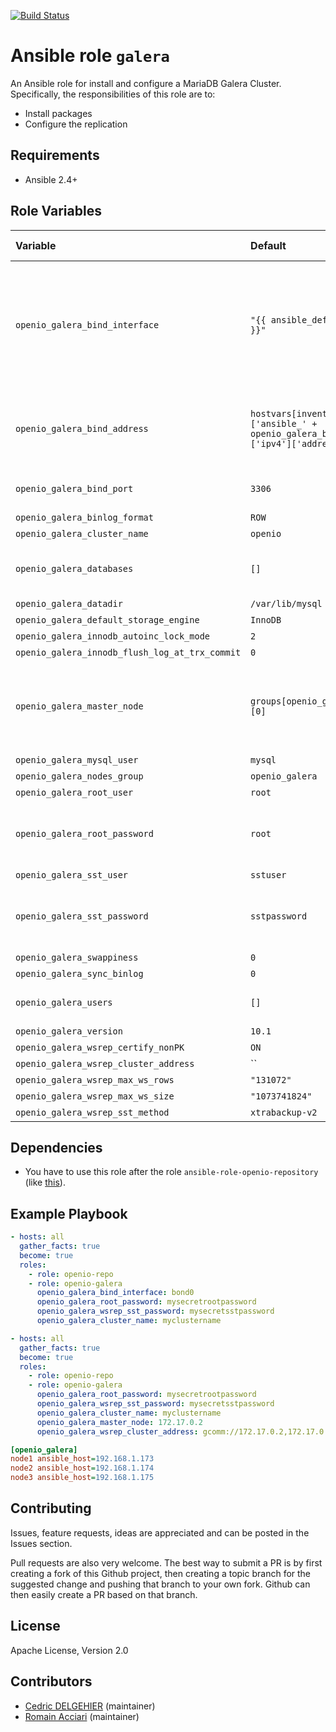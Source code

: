 
[![Build Status](https://travis-ci.org/open-io/ansible-role-openio-galera.svg?branch=master)](https://travis-ci.org/open-io/ansible-role-openio-galera)
# Ansible role `galera`

An Ansible role for install and configure a MariaDB Galera Cluster. Specifically, the responsibilities of this role are to:

- Install packages
- Configure the replication

## Requirements

- Ansible 2.4+

## Role Variables


| Variable   | Default | Comments (type)  |
| :---       | :---    | :---             |
| `openio_galera_bind_interface` | `"{{ ansible_default_ipv4.alias }}"` | By default, the role retrieves IP addresses from the nodes group from the default network interface. |
| `openio_galera_bind_address` | `hostvars[inventory_hostname]['ansible_' + openio_galera_bind_interface]['ipv4']['address']` | Overrides the IP address used to setup the cluster. |
| `openio_galera_bind_port` | `3306` | Overrides the listening port. |
| `openio_galera_binlog_format` | `ROW` | ... |
| `openio_galera_cluster_name` | `openio` | ... |
| `openio_galera_databases` | `[]` | Creates databases for your cluster. |
| `openio_galera_datadir` | `/var/lib/mysql` | ... |
| `openio_galera_default_storage_engine` | `InnoDB` | ... |
| `openio_galera_innodb_autoinc_lock_mode` | `2` | ... |
| `openio_galera_innodb_flush_log_at_trx_commit` | `0` | ... |
| `openio_galera_master_node` | `groups[openio_galera_nodes_group][0]` | By default, the master node is the first node defined in the nodes group. |
| `openio_galera_mysql_user` | `mysql` | ... |
| `openio_galera_nodes_group` | `openio_galera` | ... |
| `openio_galera_root_user` | `root` | ... |
| `openio_galera_root_password` | `root` | Required. Please change the default root password. |
| `openio_galera_sst_user` | `sstuser` | ... |
| `openio_galera_sst_password` | `sstpassword` | Required. Please change the default sstpassword. |
| `openio_galera_swappiness` | `0` | ... |
| `openio_galera_sync_binlog` | `0` | ... |
| `openio_galera_users` | `[]` | Creates users for your cluster. |
| `openio_galera_version` | `10.1` | ... |
| `openio_galera_wsrep_certify_nonPK` | `ON` | ... |
| `openio_galera_wsrep_cluster_address` | `` | ... |
| `openio_galera_wsrep_max_ws_rows` | `"131072"` | ... |
| `openio_galera_wsrep_max_ws_size` | `"1073741824"` | ... |
| `openio_galera_wsrep_sst_method` | `xtrabackup-v2` | ... |

## Dependencies

- You have to use this role after the role `ansible-role-openio-repository` (like [this](https://github.com/open-io/ansible-role-openio-galera/blob/docker-tests/test.yml#L7)).

## Example Playbook

```yaml
- hosts: all
  gather_facts: true
  become: true
  roles:
    - role: openio-repo
    - role: openio-galera
      openio_galera_bind_interface: bond0
      openio_galera_root_password: mysecretrootpassword
      openio_galera_wsrep_sst_password: mysecretsstpassword
      openio_galera_cluster_name: myclustername
```

```yaml
- hosts: all
  gather_facts: true
  become: true
  roles:
    - role: openio-repo
    - role: openio-galera
      openio_galera_root_password: mysecretrootpassword
      openio_galera_wsrep_sst_password: mysecretsstpassword
      openio_galera_cluster_name: myclustername
      openio_galera_master_node: 172.17.0.2
      openio_galera_wsrep_cluster_address: gcomm://172.17.0.2,172.17.0.3,172.17.0.4

```


```ini
[openio_galera]
node1 ansible_host=192.168.1.173
node2 ansible_host=192.168.1.174
node3 ansible_host=192.168.1.175
```

## Contributing

Issues, feature requests, ideas are appreciated and can be posted in the Issues section.

Pull requests are also very welcome.
The best way to submit a PR is by first creating a fork of this Github project, then creating a topic branch for the suggested change and pushing that branch to your own fork.
Github can then easily create a PR based on that branch.

## License

Apache License, Version 2.0

## Contributors

- [Cedric DELGEHIER](https://github.com/cdelgehier/) (maintainer)
- [Romain Acciari](https://github.com/racciari/) (maintainer)
